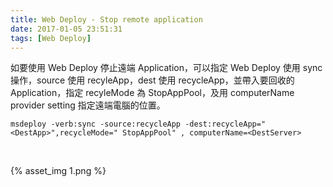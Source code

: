 ```yaml
---
title: Web Deploy - Stop remote application
date: 2017-01-05 23:51:31
tags: [Web Deploy]
---
```


如要使用 Web Deploy 停止遠端 Application，可以指定 Web Deploy 使用 sync 操作，source 使用 recyleApp，dest 使用 recycleApp，並帶入要回收的 Application，指定 recyleMode 為 StopAppPool，及用 computerName provider setting 指定遠端電腦的位置。  

<!-- More -->

    msdeploy -verb:sync -source:recycleApp -dest:recycleApp="<DestApp>",recycleMode=" StopAppPool" , computerName=<DestServer>

<br/>


{% asset_img 1.png %}

<br/>
